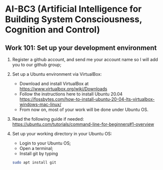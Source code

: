 # AI-BC3 (Artificial Intelligence for Building System Consciousness, Cognition and Control)
## Work 101: Set up your development environment

1. Register a github account, and send me your account name so I will add you to our github group;
2. Set up a Ubuntu environment via VirtualBox:
	- Download and install VirtualBox at https://www.virtualbox.org/wiki/Downloads
	- Follow the instructions here to install Ubuntu 20.04 https://fossbytes.com/how-to-install-ubuntu-20-04-lts-virtualbox-windows-mac-linux/
	- From now on, most of your work will be done under Ubuntu OS.
3. Read the following guide if needed: https://ubuntu.com/tutorials/command-line-for-beginners#1-overview
4. Set up your working directory in your Ubuntu OS:
	- Login to your Ubuntu OS;
	- Open a terminal;
	- Install git by typing

    ```bash
    sudo apt install git
    ```